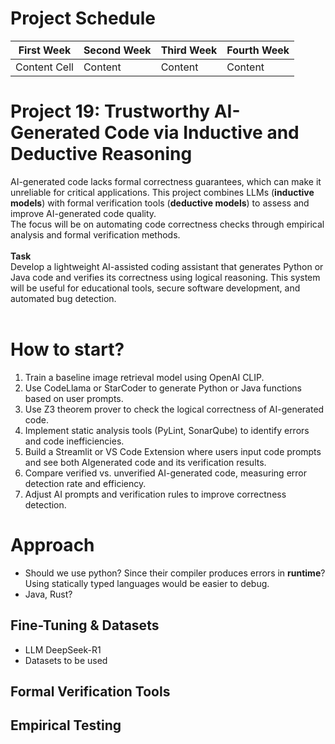 # Project Schedule

| First Week    | Second Week   | Third Week   | Fourth Week |
| ------------- | ------------- |------------- |-------------|
| Content Cell  | Content       | Content      |  Content    |


# Project 19: Trustworthy AI-Generated Code via Inductive and Deductive Reasoning

AI-generated code lacks formal correctness guarantees, which can make it unreliable for critical applications. This project combines LLMs (**inductive models**) with formal verification tools (**deductive models**) to assess and improve AI-generated code quality.\
The focus will be on automating code correctness checks through empirical analysis and formal verification methods.
<br/><br/>
**Task**
<br/>
Develop a lightweight AI-assisted coding assistant that generates Python or Java code and verifies
its correctness using logical reasoning. This system will be useful for educational tools, secure
software development, and automated bug detection.
<br/><br/>

# How to start?
1. Train a baseline image retrieval model using OpenAI CLIP.
2. Use CodeLlama or StarCoder to generate Python or Java functions based on user prompts.
3. Use Z3 theorem prover to check the logical correctness of AI-generated code.
4. Implement static analysis tools (PyLint, SonarQube) to identify errors and code inefficiencies.
5. Build a Streamlit or VS Code Extension where users input code prompts and see both AIgenerated code and its verification results.
6. Compare verified vs. unverified AI-generated code, measuring error detection rate and
efficiency.
7. Adjust AI prompts and verification rules to improve correctness detection.


# Approach
 - Should we use python? Since their compiler produces errors in **runtime**? Using statically typed languages would be easier to debug.
 - Java, Rust?



## Fine-Tuning & Datasets
 - LLM DeepSeek-R1
 - Datasets to be used
## Formal Verification Tools
## Empirical Testing